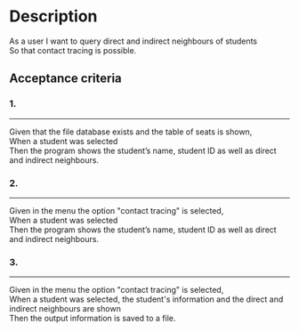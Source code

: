 # Description

As a user I want to query direct and indirect neighbours of students<br />
So that contact tracing is possible.

## Acceptance criteria

### 1.
---
Given that the file database exists and the table of seats is shown,<br />
When a student was selected<br />
Then the program shows the student’s name, student ID as well as direct and indirect neighbours.

### 2.
---
Given in the menu the option "contact tracing" is selected, <br>
When a student was selected<br />
Then the program shows the student’s name, student ID as well as direct and indirect neighbours.

### 3.
---
Given in the menu the option "contact tracing" is selected, <br>
When a student was selected, the student's information and the direct and indirect neighbours are shown<br />
Then the output information is saved to a file.
